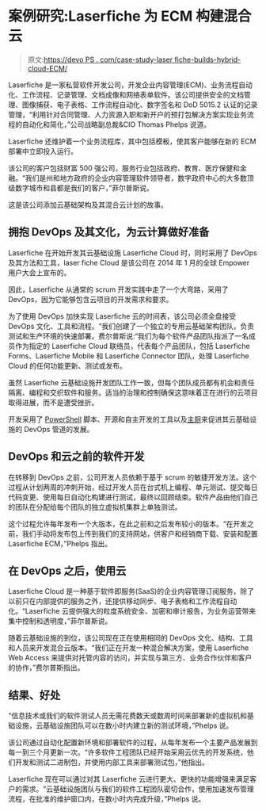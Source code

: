 # 案例研究:Laserfiche 为 ECM 构建混合云

> 原文:[https://devo PS . com/case-study-laser fiche-builds-hybrid-cloud-ECM/](https://devops.com/case-study-laserfiche-builds-hybrid-cloud-ecm/)

Laserfiche 是一家私营软件开发公司，开发企业内容管理(ECM)、业务流程自动化、工作流程、记录管理、文档成像和网络表单软件。该公司提供安全的文档管理、图像捕获、电子表格、工作流程自动化、数字签名和 DoD 5015.2 认证的记录管理，“利用针对合同管理、人力资源入职和新开户的预打包解决方案实现业务流程的自动化和简化，”公司战略副总裁&CIO Thomas Phelps 说道。

Laserfiche 还维护着一个业务流程库，其中包括模板，使其客户能够在新的 ECM 部署中立即投入运行。

该公司的客户包括财富 500 强公司，服务行业包括政府、教育、医疗保健和金融。“我们是州和地方政府的企业内容管理软件领导者，数字政府中心的大多数顶级数字城市和县都是我们的客户，”菲尔普斯说。

这是该公司添加云基础架构及其混合云计划的故事。

## 拥抱 DevOps 及其文化，为云计算做好准备

Laserfiche 在开始开发其云基础设施 Laserfiche Cloud 时，同时采用了 DevOps 及其方法和工具，laser fiche Cloud 是该公司在 2014 年 1 月的全球 Empower 用户大会上宣布的。

因此，Laserfiche 从通常的 scrum 开发实践中走了一个大弯路，采用了 DevOps，因为它能够包含云项目的开发需求和要求。

为了使用 DevOps 加快实现 Laserfiche 云的时间表，该公司必须全盘接受 DevOps 文化、工具和流程。“我们创建了一个独立的专用云基础架构团队，负责测试和生产环境的快速部署。费尔普斯说:“我们为每个软件产品团队指派了一名成员作为指定的 Laserfiche Cloud 联络员，代表每个产品团队，包括 Laserfiche Forms、Laserfiche Mobile 和 Laserfiche Connector 团队，处理 Laserfiche Cloud 的任何功能更新、测试或发布。

虽然 Laserfiche 云基础设施开发团队工作一致，但每个团队成员都有机会和责任隔离、编程和交织软件和服务。适当的治理和控制确保这意味着正在进行的云项目取得进展，而不是遭受挫折。

开发采用了 [PowerShell](http://shop.oreilly.com/product/0636920024491.do) 脚本、开源和自主开发的工具以及[主厨](https://www.chef.io/)来促进其云基础设施的 DevOps 管道的发展。

## DevOps 和云之前的软件开发

在转移到 DevOps 之前，公司开发人员依赖于基于 scrum 的敏捷开发方法。这个过程从计划两周的冲刺开始，经过开发人员在台式机上编程、单元测试、提交每日代码变更、使用每日自动化构建进行测试，最终以回顾结束。软件产品由他们自己的团队在分配给每个团队的独立虚拟机集群上单独测试。

这个过程允许每年发布一个大版本，在此之前和之后发布较小的版本。“在开发之前，我们手动将发布包上传到我们的支持网站，供客户和经销商下载、安装和配置 Laserfiche ECM，”Phelps 指出。

## 在 DevOps 之后，使用云

Laserfiche Cloud 是一种基于软件即服务(SaaS)的企业内容管理订阅服务，除了以前只在内部提供的服务之外，还提供移动同步、电子表格和工作流程自动化。“Laserfiche 云提供强大的粒度系统安全、加密和审计报告，为业务运营带来集中控制和透明度，”菲尔普斯说。

随着云基础设施的到位，该公司现在正在使用相同的 DevOps 文化、结构、工具和人员来开发混合云版本。“我们正在开发一种混合解决方案，使用 Laserfiche Web Access 来提供对托管内容的访问，并实现与第三方、业务合作伙伴和客户的协作，”费尔普斯指出。

## 结果、好处

“信息技术或我们的软件测试人员无需花费数天或数周时间来部署新的虚拟机和基础设施，云基础设施团队可以在数小时内建立新的测试环境，”Phelps 说。

该公司通过自动化配置新环境和部署软件的过程，从每年发布一个主要产品发展到每一到三个月更新一次。“许多软件工程团队已经开始采用云优先的开发系统，他们开发和测试二进制包，并使用内部工具来部署测试包，”他指出。

Laserfiche 现在可以通过对其 Laserfiche 云进行更大、更快的功能增强来满足客户的需求。“云基础设施团队与我们的软件工程团队密切合作，使用加速发布管理流程，在批准的维护窗口内，在数小时内完成升级，”Phelps 说。